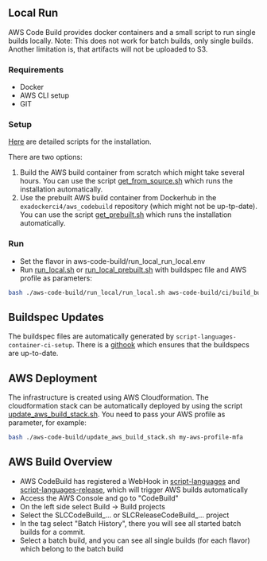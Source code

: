 ## Local Run

AWS Code Build provides docker containers and a small script to run single builds locally.
Note: This does not work for batch builds, only single builds.
Another limitation is, that artifacts will not be uploaded to S3.

### Requirements
- Docker
- AWS CLI setup
- GIT


### Setup

[Here](https://docs.aws.amazon.com/codebuild/latest/userguide/use-codebuild-agent.html) are detailed scripts for the installation.

There are two options:
1. Build the AWS build container from scratch which might take several hours. You can use the script [get_from_source.sh](run_local/get_from_source.sh) which runs the installation automatically.
2. Use the prebuilt AWS build container from Dockerhub in the `exadockerci4/aws_codebuild` repository (which might not be up-tp-date). You can use the script [get_prebuilt.sh](run_local/get_prebuilt.sh) which runs the installation automatically.

### Run

- Set the flavor in aws-code-build/run_local_run_local.env
- Run [run_local.sh](run_local/run_local.sh) or [run_local_prebuilt.sh](run_local/run_local_prebuilt.sh) with buildspec file and AWS profile as parameters:

```bash
bash ./aws-code-build/run_local/run_local.sh aws-code-build/ci/build_buildspec.yaml my_aws_profile_mfa
```

## Buildspec Updates

The buildspec files are automatically generated by `script-languages-container-ci-setup`. There is a [githook](../githooks/update_aws_buildspec.sh) which ensures that the buildspecs are up-to-date.

## AWS Deployment

The infrastructure is created using AWS Cloudformation. The cloudformation stack can be automatically deployed by using the script [update_aws_build_stack.sh](update_aws_build_stack.sh). You need to pass your AWS profile as parameter, for example:

```bash
bash ./aws-code-build/update_aws_build_stack.sh my-aws-profile-mfa
```

## AWS Build Overview

- AWS CodeBuild has registered a WebHook in [script-languages](https://github.com/exasol/script-languages) and [script-languages-release](https://github.com/exasol/script-languages-release), which will trigger AWS builds automatically
- Access the AWS Console and go to "CodeBuild"
- On the left side select Build -> Build projects 
- Select the SLCCodeBuild_... or SLCReleaseCodeBuild_... project
- In the tag select "Batch History", there you will see all started batch builds for a commit.
- Select a batch build, and you can see all single builds (for each flavor) which belong to the batch build